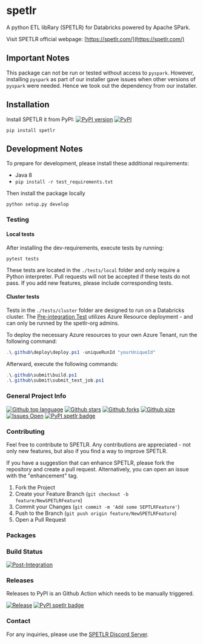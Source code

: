 # spetlr
A python ETL libRary (SPETLR) for Databricks powered by Apache SPark. 

Visit SPETLR official webpage: [https://spetlr.com/](https://spetlr.com/)

## Important Notes

This package can not be run or tested without access to `pyspark`.
However, installing `pyspark` as part of our installer gave issues when
other versions of `pyspark` were needed. Hence we took out the dependency
from our installer.

## Installation

Install SPETLR it from PyPI: 
[![PyPI version](https://badge.fury.io/py/spetlr.svg)](https://pypi.org/project/spetlr/)
[![PyPI](https://img.shields.io/pypi/dm/spetlr)](https://pypi.org/project/spetlr/)
```    
pip install spetlr
```

## Development Notes

To prepare for development, please install these additional requirements:
 - Java 8
 - `pip install -r test_requirements.txt`

Then install the package locally

    python setup.py develop


### Testing

#### Local tests
After installing the dev-requirements, execute tests by running:

    pytest tests

These tests are located in the `./tests/local` folder and only require a Python interpreter. Pull requests will not be accepted if these tests do not pass. If you add new features, please include corresponding tests.

#### Cluster tests
Tests in the `./tests/cluster` folder are designed to run on a Databricks cluster. The [Pre-integration Test](https://github.com/spetlr-org/spetlr/blob/main/.github/workflows/pre-integration.yml) utilizes Azure Resource deployment - and can only be runned by the spetlr-org admins. 

To deploy the necessary Azure resources to your own Azure Tenant, run the following command:

```powershell
.\.github\deploy\deploy.ps1 -uniqueRunId "yourUniqueId"
```

Afterward, execute the following commands:

```powershell 
.\.github\submit\build.ps1
.\.github\submit\submit_test_job.ps1
```


### General Project Info
[![Github top language](https://img.shields.io/github/languages/top/spetlr-org/spetlr)](https://github.com/spetlr-org/spetlr)
[![Github stars](https://img.shields.io/github/stars/spetlr-org/spetlr)](https://github.com/spetlr-org/spetlr)
[![Github forks](https://img.shields.io/github/forks/spetlr-org/spetlr)](https://github.com/spetlr-org/spetlr)
[![Github size](https://img.shields.io/github/repo-size/spetlr-org/spetlr)](https://github.com/spetlr-org/spetlr)
[![Issues Open](https://img.shields.io/github/issues/spetlr-org/spetlr.svg?logo=github)](https://github.com/spetlr-org/spetlr/issues)
[![PyPI spetlr badge](https://img.shields.io/pypi/v/spetlr)](https://pypi.org/project/spetlr/)



### Contributing

Feel free to contribute to SPETLR. Any contributions are appreciated - not only new features, but also if you find a way to improve SPETLR. 

If you have a suggestion that can enhance SPETLR, please fork the repository and create a pull request. Alternatively, you can open an issue with the "enhancement" tag.

1. Fork the Project
2. Create your Feature Branch (`git checkout -b feature/NewSPETLRFeature`)
3. Commit your Changes (`git commit -m 'Add some SEPTLRFeature'`)
4. Push to the Branch (`git push origin feature/NewSPETLRFeature`)
5. Open a Pull Request


### Packages


### Build Status

[![Post-Integration](https://github.com/spetlr-org/spetlr/actions/workflows/post-integration.yml/badge.svg)](https://github.com/spetlr-org/spetlr/actions/workflows/post-integration.yml)


### Releases
Releases to PyPI is an Github Action which needs to be manually triggered. 

[![Release](https://github.com/spetlr-org/spetlr/actions/workflows/release.yml/badge.svg)](https://github.com/spetlr-org/spetlr/actions/workflows/release.yml)
[![PyPI spetlr badge](https://img.shields.io/pypi/v/spetlr)](https://pypi.org/project/spetlr/)

### Contact

For any inquiries, please use the [SPETLR Discord Server](https://discord.gg/p9bzqGybVW).